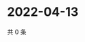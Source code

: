 # 2022-04-13

共 0 条

<!-- BEGIN WEIBO -->
<!-- 最后更新时间 Wed Apr 13 2022 19:11:13 GMT+0800 (China Standard Time) -->

<!-- END WEIBO -->
